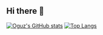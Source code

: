 ## Hi there 👋
[![Oguz's GitHub stats](https://github-readme-stats.vercel.app/api?username=oguzerkara&show_icons=true&theme=tokyonight&hide=prs,issues,contribs&card_width=400)](https://github.com/oguzerkara/github-readme-stats)         [![Top Langs](https://github-readme-stats.vercel.app/api/top-langs/?username=oguzerkara&layout=compact&theme=tokyonight&card_width=300)](https://github.com/oguzerkara/github-readme-stats)



<!--
**oguzerkara/oguzerkara** is a ✨ _special_ ✨ repository because its `README.md` (this file) appears on your GitHub profile.

Here are some ideas to get you started:

- 🔭 I’m currently working on ...
- 🌱 I’m currently learning ...
- 👯 I’m looking to collaborate on ...
- 🤔 I’m looking for help with ...
- 💬 Ask me about ...
- 📫 How to reach me: ...
- 😄 Pronouns: ...
- ⚡ Fun fact: ...
-->
